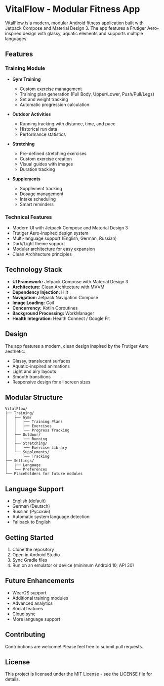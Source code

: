 # VitalFlow - Modular Fitness App

VitalFlow is a modern, modular Android fitness application built with Jetpack Compose and Material Design 3. The app features a Frutiger Aero-inspired design with glassy, aquatic elements and supports multiple languages.

## Features

### Training Module
- **Gym Training**
  - Custom exercise management
  - Training plan generation (Full Body, Upper/Lower, Push/Pull/Legs)
  - Set and weight tracking
  - Automatic progression calculation

- **Outdoor Activities**
  - Running tracking with distance, time, and pace
  - Historical run data
  - Performance statistics

- **Stretching**
  - Pre-defined stretching exercises
  - Custom exercise creation
  - Visual guides with images
  - Duration tracking

- **Supplements**
  - Supplement tracking
  - Dosage management
  - Intake scheduling
  - Smart reminders

### Technical Features
- Modern UI with Jetpack Compose and Material Design 3
- Frutiger Aero-inspired design system
- Multi-language support (English, German, Russian)
- Dark/Light theme support
- Modular architecture for easy expansion
- Clean Architecture principles

## Technology Stack

- **UI Framework:** Jetpack Compose with Material Design 3
- **Architecture:** Clean Architecture with MVVM
- **Dependency Injection:** Hilt
- **Navigation:** Jetpack Navigation Compose
- **Image Loading:** Coil
- **Concurrency:** Kotlin Coroutines
- **Background Processing:** WorkManager
- **Health Integration:** Health Connect / Google Fit

## Design

The app features a modern, clean design inspired by the Frutiger Aero aesthetic:
- Glassy, translucent surfaces
- Aquatic-inspired animations
- Light and airy layouts
- Smooth transitions
- Responsive design for all screen sizes

## Modular Structure

```
VitalFlow/
├── Training/
│   ├── Gym/
│   │   ├── Training Plans
│   │   ├── Exercises
│   │   └── Progress Tracking
│   ├── Outdoor/
│   │   └── Running
│   ├── Stretching/
│   │   └── Exercise Library
│   └── Supplements/
│       └── Tracking
├── Settings/
│   ├── Language
│   └── Preferences
└── Placeholders for future modules
```

## Language Support

- English (default)
- German (Deutsch)
- Russian (Русский)
- Automatic system language detection
- Fallback to English

## Getting Started

1. Clone the repository
2. Open in Android Studio
3. Sync Gradle files
4. Run on an emulator or device (minimum Android 10, API 30)

## Future Enhancements

- WearOS support
- Additional training modules
- Advanced analytics
- Social features
- Cloud sync
- More language support

## Contributing

Contributions are welcome! Please feel free to submit pull requests.

## License

This project is licensed under the MIT License - see the LICENSE file for details.
